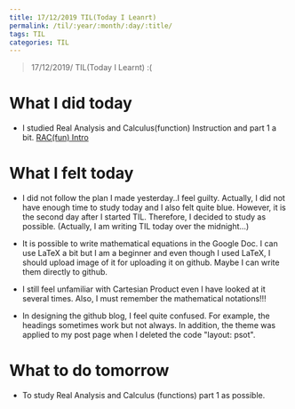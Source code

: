 ```yaml
---
title: 17/12/2019 TIL(Today I Leanrt)
permalink: /til/:year/:month/:day/:title/
tags: TIL
categories: TIL
---
```


> 17/12/2019/ TIL(Today I Learnt) :(

# What I did today
- I studied Real Analysis and Calculus(function) Instruction and part 1 a bit.
  [RAC(fun) Intro](https://takealook00.github.io/real%20analysis%20and%20calculus(fun)/RAC-1/)
 
# What I felt today
- I did not follow the plan I made yesterday..I feel guilty.
  Actually, I did not have enough time to study today and I also felt quite blue.
  However, it is the second day after I started TIL. Therefore, I decided to study as possible.
  (Actually, I am writing TIL today over the midnight...)
  
- It is possible to write mathematical equations in the Google Doc. I can use LaTeX a bit
  but I am a beginner and even though I used LaTeX, I should upload image of it for uploading it on github. 
  Maybe I can write them directly to github.
 
- I still feel unfamiliar with Cartesian Product even I have looked at it several times.
  Also, I must remember the mathematical notations!!!

- In designing the github blog, I feel quite confused. 
  For example, the headings sometimes work but not always.
  In addition, the theme was applied to my post page when I deleted the code "layout: psot".
  

# What to do tomorrow
- To study Real Analysis and Calculus (functions) part 1 as possible.
 
 
